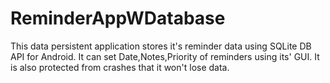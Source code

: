 # ReminderAppWDatabase
This data persistent application stores it's reminder data using SQLite DB API for Android. It can set Date,Notes,Priority of reminders 
using its' GUI. It is also protected from crashes that it won't lose data. 
